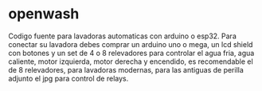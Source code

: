# openwash
Codigo fuente para lavadoras automaticas con arduino o esp32.
Para conectar su lavadora debes comprar un arduino uno o mega, un lcd shield con botones y un set de 4 o 8 relevadores para controlar el agua fria,
agua caliente, motor izquierda, motor derecha y encendido, es recomendable el de 8 relevadores, para lavadoras modernas, para las antiguas de perilla
adjunto el jpg para control de relays.
